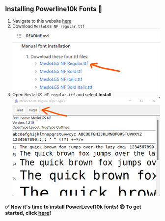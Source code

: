 ## Installing Powerline10k Fonts 🦾
1. Navigate to this website [here](https://github.com/romkatv/powerlevel10k#manual-font-installation).
2. Download `MesloLGS NF regular.ttf`
![Winver Example](/assets/img-12.png "img-12")
3. Open `MesloLGS NF regular.ttf` and select **Install**
![Winver Example](/assets/img-13.png "img-13")

### ✅ Now it's time to install **PowerLevel10k fonts**! 😎 To get started, click [here](pl10k-install.md)!